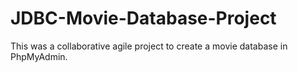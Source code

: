 # JDBC-Movie-Database-Project
This was a collaborative agile project to create  a movie database in PhpMyAdmin.
